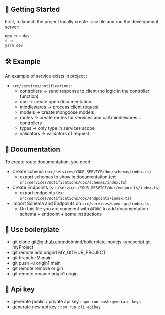 ## 🚀 Getting Started

First, to launch the project locally create `.env` file and run the development server:

```bash
npm run dev
# or
yarn dev
```

## 🛠 Example

An example of service exists in project :
- `src/services/notifications`:
  - controllers -> send response to client (no logic in the controller function)
  - doc -> create open documentation
  - middlewares -> process client request
  - models -> create mongoose models
  - routes -> create routes for services and call middlewares + controllers
  - types -> only type in services scope
  - validators -> validators of request

## 🚚 Documentation

To create route documentation, you need :
- Create schema (`src/services/YOUR_SERVICE/doc/schemas/index.ts`)
  - export schemas to show in documentation (ex: `src/services/notifications/doc/schemas/index.ts`)
- Create Endpoints (`src/services/YOUR_SERVICE/doc/endpoints/index.ts`)
  - export endpoints (ex: `src/services/notifications/doc/endpoints/index.ts`)
- Import Schema and Endpoints on `src/services/open-api/index.ts`
  - On this file you are comment with `@TODO` to add documentation schema + endpoint + some instructions

## 🎉 Use boilerplate
- git clone git@github.com:dotmind/boilerplate-nodejs-typescript.git myProject
- git remote add origin1 MY_GITHUB_PROJECT
- git branch -M main
- git push -u origin1 main
- git remote remove origin
- git remote rename origin1 origin

## 🔑 Api key
- generate public / private api key : `npm run bash:generate-keys`
- generate new api key : `npm run cli:apikey`
